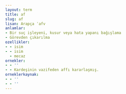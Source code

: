 ```yaml
---
layout: term
title: af
slug: af
lisan: Arapça ʿafv
anlamlar:
- Bir suç işleyeni, kusur veya hata yapanı bağışlama
- Görevden çıkarılma
ozellikler:
- - isim
- - isim
  - mecaz
ornekler:
- - ''
- - Kardeşinin vazifeden affı kararlaşmış.
orneklerkaynak:
- - ''
- - ''
---
```

